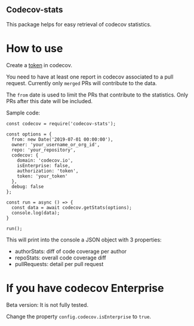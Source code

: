 ## Codecov-stats

This package helps for easy retrieval of codecov statistics.

# How to use

Create a [token](https://docs.codecov.io/reference#authorization) in codecov.

You need to have at least one report in codecov associated to a pull request. Currently only `merged` PRs will contribute to the data.

The `from` date is used to limit the PRs that contribute to the statistics. Only PRs after this date will be included.

Sample code:

```
const codecov = require('codecov-stats');

const options = {
  from: new Date('2019-07-01 00:00:00'),
  owner: 'your_username_or_org_id',
  repo: 'your_repository',
  codecov: {
    domain: 'codecov.io',
    isEnterprise: false,
    authorization: 'token',
    token: 'your_token'
  },
  debug: false
};

const run = async () => {
  const data = await codecov.getStats(options);
  console.log(data);
}

run();
```

This will print into the console a JSON object with 3 properties:
- authorStats: diff of code coverage per author
- repoStats: overall code coverage diff
- pullRequests: detail per pull request

# If you have codecov Enterprise

Beta version: It is not fully tested.

Change the property `config.codecov.isEnterprise` to `true`.

